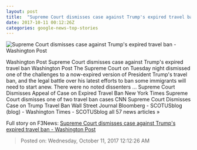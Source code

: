```yaml
---
layout: post
title:  "Supreme Court dismisses case against Trump's expired travel ban - Washington Post"
date: 2017-10-11 00:12:26Z
categories: google-news-top-stories
---
```


![Supreme Court dismisses case against Trump's expired travel ban - Washington Post](https://img.washingtonpost.com/rf/image_1484w/2010-2019/WashingtonPost/2017/10/10/National-Politics/Images/2017-10-10T155424Z_489951013_RC1E20942EE0_RTRMADP_3_USA-COURT.jpg?t=20170517)

Washington Post Supreme Court dismisses case against Trump's expired travel ban Washington Post The Supreme Court on Tuesday night dismissed one of the challenges to a now-expired version of President Trump's travel ban, and the legal battle over his latest efforts to ban some immigrants will need to start anew. There were no noted dissenters ... Supreme Court Dismisses Appeal of Case on Expired Travel Ban New York Times Supreme Court dismisses one of two travel ban cases CNN Supreme Court Dismisses Case on Trump Travel Ban Wall Street Journal Bloomberg - SCOTUSblog (blog) - Washington Times - SCOTUSblog all 57 news articles »


Full story on F3News: [Supreme Court dismisses case against Trump's expired travel ban - Washington Post](http://www.f3nws.com/n/ERJyRH)

> Posted on: Wednesday, October 11, 2017 12:12:26 AM
